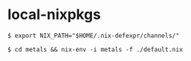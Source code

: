 # local-nixpkgs

```
$ export NIX_PATH="$HOME/.nix-defexpr/channels/"

$ cd metals && nix-env -i metals -f ./default.nix
```
